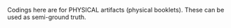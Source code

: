Codings here are for PHYSICAL artifacts (physical booklets). These can be used as semi-ground truth.